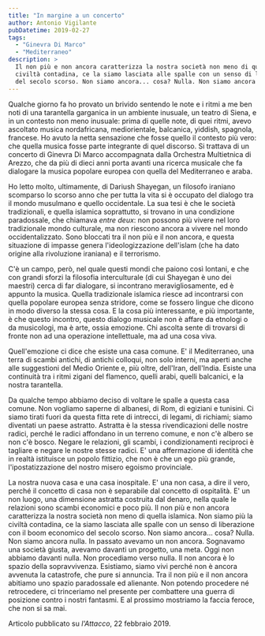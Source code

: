 ```yaml
---
title: "In margine a un concerto"
author: Antonio Vigilante
pubDatetime: 2019-02-27
tags: 
  - "Ginevra Di Marco"
  - "Mediterraneo"
description: >
  Il non più e non ancora caratterizza la nostra società non meno di quella islamica. Non siamo più la 
  civiltà contadina, ce la siamo lasciata alle spalle con un senso di liberazione con il boom economico 
  del secolo scorso. Non siamo ancora... cosa? Nulla. Non siamo ancora nulla.
---
```


Qualche giorno fa ho provato un brivido sentendo le note e i ritmi a me ben noti di una tarantella garganica in un ambiente inusuale, un teatro di Siena, e in un contesto non meno inusuale: prima di quelle note, di quei ritmi, avevo ascoltato musica nordafricana, mediorientale, balcanica, yiddish, spagnola, francese. Ho avuto la netta sensazione che fosse quello il contesto più vero: che quella musica fosse parte integrante di quel discorso. Si trattava di un concerto di Ginevra Di Marco accompagnata dalla Orchestra Multietnica di Arezzo, che da più di dieci anni porta avanti una ricerca musicale che fa dialogare la musica popolare europea con quella del Mediterraneo e araba.

Ho letto molto, ultimamente, di Dariush Shayegan, un filosofo iraniano scomparso lo scorso anno che per tutta la vita si è occupato del dialogo tra il mondo musulmano e quello occidentale. La sua tesi è che le società tradizionali, e quella islamica soprattutto, si trovano in una condizione paradossale, che chiamava *entre deux*: non possono più vivere nel loro tradizionale mondo culturale, ma non riescono ancora a vivere nel mondo occidentalizzato. Sono bloccati tra il non più e il non ancora, e questa situazione di impasse genera l'ideologizzazione dell'islam (che ha dato origine alla rivoluzione iraniana) e il terrorismo.

C'è un campo, però, nel quale questi mondi che paiono così lontani, e che con grandi sforzi la filosofia interculturale (di cui Shayegan è uno dei maestri) cerca di far dialogare, si incontrano meravigliosamente, ed è appunto la musica. Quella tradizionale islamica riesce ad incontrarsi con quella popolare europea senza stridore, come se fossero lingue che dicono in modo diverso la stessa cosa. E la cosa più interessante, e più importante, è che questo incontro, questo dialogo musicale non è affare da etnologi o da musicologi, ma è arte, ossia emozione. Chi ascolta sente di trovarsi di fronte non ad una operazione intellettuale, ma ad una cosa viva.

Quell'emozione ci dice che esiste una casa comune. E' il Mediterraneo, una terra di scambi antichi, di antichi colloqui, non solo interni, ma aperti anche alle suggestioni del Medio Oriente e, più oltre, dell'Iran, dell'India. Esiste una continuità tra i ritmi zigani del flamenco, quelli arabi, quelli balcanici, e la nostra tarantella.

Da qualche tempo abbiamo deciso di voltare le spalle a questa casa comune. Non vogliamo saperne di albanesi, di Rom, di egiziani e tunisini. Ci siamo tirati fuori da questa fitta rete di intrecci, di legami, di richiami; siamo diventati un paese astratto. Astratta è la stessa rivendicazioni delle nostre radici, perché le radici affondano in un terreno comune, e non c'è albero se non c'è bosco. Negare le relazioni, gli scambi, i condizionamenti reciproci è tagliare e negare le nostre stesse radici. E' una affermazione di identità che in realtà istituisce un popolo fittizio, che non è che un ego più grande, l'ipostatizzazione del nostro misero egoismo provinciale.

La nostra nuova casa e una casa inospitale. E' una non casa, a dire il vero, perché il concetto di casa non è separabile dal concetto di ospitalità. E' un non luogo, una dimensione astratta costruita dal denaro, nella quale le relazioni sono scambi economici e poco più. Il non più e non ancora caratterizza la nostra società non meno di quella islamica. Non siamo più la civiltà contadina, ce la siamo lasciata alle spalle con un senso di liberazione con il boom economico del secolo scorso. Non siamo ancora... cosa? Nulla. Non siamo ancora nulla. In passato avevamo un non ancora. Sognavamo una società giusta, avevamo davanti un progetto, una meta. Oggi non abbiamo davanti nulla. Non procediamo verso nulla. Il non ancora è lo spazio della sopravvivenza. Esistiamo, siamo vivi perché non è ancora avvenuta la catastrofe, che pure si annuncia. Tra il non più e il non ancora abitiamo uno spazio paradossale ed alienante. Non potendo procedere né retrocedere, ci trinceriamo nel presente per combattere una guerra di posizione contro i nostri fantasmi. E al prossimo mostriamo la faccia feroce, che non si sa mai.


Articolo pubblicato su _l'Attacco_, 22 febbraio 2019.
